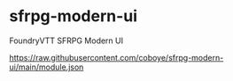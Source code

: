 # sfrpg-modern-ui
FoundryVTT SFRPG Modern UI

https://raw.githubusercontent.com/coboye/sfrpg-modern-ui/main/module.json
